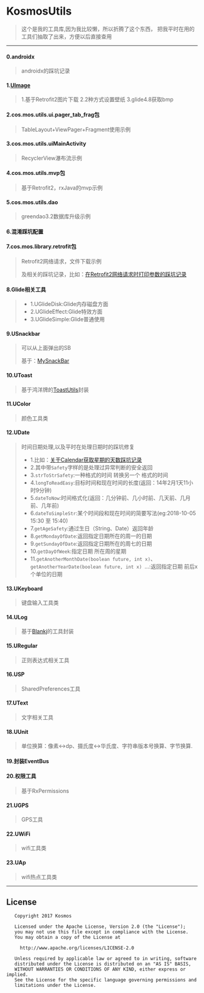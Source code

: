 # KosmosUtils
> 这个是我的工具库,因为我比较懒，所以折腾了这个东西，
> 把我平时在用的工具们抽取了出来，方便以后直接查用

---

#### 0.androidx
> androidx的踩坑记录

#### 1.[UImage](https://github.com/KosmoSakura/KosmosUtils/blob/master/KosmosUtils/blob/master/KosmosUtils/app/src/main/java/cos/mos/utils/tool/UImage.java)

> 1.基于Retrofit2图片下载
> 2.2种方式设置壁纸
> 3.glide4.8获取bmp

#### 2.cos.mos.utils.ui.pager_tab_frag包

> TableLayout+ViewPager+Fragment使用示例

#### 3.cos.mos.utils.uiMainActivity

> RecyclerView瀑布流示例

#### 4.cos.mos.utils.mvp包

> 基于Retrofit2，rxJava的mvp示例

#### 5.cos.mos.utils.dao

> greendao3.2数据库升级示例

#### 6.混淆踩坑配置

#### 7.cos.mos.library.retrofit包

> Retrofit2网络请求，文件下载示例
>
> 及相关的踩坑记录，比如：[在Retrofit2网络请求时打印参数的踩坑记录](https://blog.csdn.net/zull_kos_mos/article/details/83934732)

#### 8.Glide相关工具

> - 1.UGlideDisk:Glide内存磁盘方面
> - 2.UGlideEffect:Glide特效方面
> - 3.UGlideSimple:Glide普通使用

#### 9.USnackbar

> 可以从上面弹出的SB
>
> 基于：[MySnackBar](https://github.com/guoyoujin/MySnackBar)

#### 10.UToast

> 基于鸿洋牌的[ToastUtils](https://github.com/getActivity/ToastUtils)封装

#### 11.UColor

> 颜色工具类

#### 12.UDate

> 时间日期处理,以及平时在处理日期时的踩坑修复
>
> - 1.比如：[关于Calendar获取星期的天数踩坑记录](https://blog.csdn.net/zull_kos_mos/article/details/83934581)
> - 2.其中带`Safety`字样的是处理过异常判断的安全返回
> - 3.`strToStrSafety`:一种格式的时间 转换另一个 格式的时间
> - 4.`longToReadEasy`:目标时间和现在时间的长度(返回：14年2月1天11小时9分钟)
> - 5.`dateToNow`:时间格式化(返回：几分钟前、几小时前、几天前、几月前、几年前)
> - 6.`dateToSimpleStr`:某个时间段和现在时间的简要写法(eg:2018-10-05 15:30 至 15:40)
> - 7.`getAgeSafety`:通过生日（String、Date）返回年龄
> - 8.`getMondayOfDate`:返回指定日期所在的周一的日期
> - 9.`getSundayOfDate`:返回指定日期所在的周七的日期
> - 10.`getDayOfWeek`:指定日期 所在周的星期
> - 11.`getAnotherMonthDate(boolean future, int x)`、`getAnotherYearDate(boolean future, int x) `...:返回指定日期 前后x个单位的日期

#### 13.UKeyboard

> 键盘输入工具类

#### 14.ULog

> 基于[Blankj](https://github.com/Blankj/AndroidUtilCode)的工具封装

#### 15.URegular

> 正则表达式相关工具

#### 16.USP

> SharedPreferences工具

#### 17.UText

> 文字相关工具

#### 18.UUnit

> 单位换算：像素<->dp、摄氏度<->华氏度、字符串版本号换算、字节换算.

#### 19.封装EventBus

#### 20.权限工具

> 基于RxPermissions

#### 21.UGPS

> GPS工具

#### 22.UWiFi

> wifi工具类

#### 23.UAp

> wifi热点工具类

---

## License

```
   Copyright 2017 Kosmos

   Licensed under the Apache License, Version 2.0 (the "License");
   you may not use this file except in compliance with the License.
   You may obtain a copy of the License at

     http://www.apache.org/licenses/LICENSE-2.0

   Unless required by applicable law or agreed to in writing, software
   distributed under the License is distributed on an "AS IS" BASIS,
   WITHOUT WARRANTIES OR CONDITIONS OF ANY KIND, either express or implied.
   See the License for the specific language governing permissions and
   limitations under the License.
```
